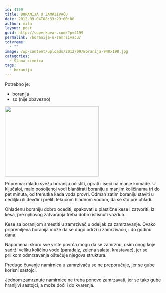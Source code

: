 ```yaml
---
id: 4199
title: BORANIJA U ZAMRZIVAČU
date: 2012-09-04T08:33:29+00:00
author: mila
layout: post
guid: http://superkuvar.com/?p=4199
permalink: /boranija-u-zamrzivacu/
totvreme:
  - ""
image: /wp-content/uploads/2012/09/Boranija-940x198.jpg
categories:
  - Slana zimnica
tags:
  - boranija
---
```

Potrebno je:

  * boranija
  * so (nije obavezno)

<img class="alignnone size-medium wp-image-4200" title="Boranija" src="//superkuvar.com/wp-content/uploads/2012/09/Boranija-300x225.jpg" alt="" width="300" height="225" /> 

Priprema: mladu svežu boraniju očistiti, oprati i iseći na manje komade. U ključaloj, malo posoljenoj vodi blanširati boraniju u manjim količinama tri do pet minuta, od trenutka kada voda provri. Odmah zatim boraniju staviti u cediljku ili đevđir i preliti tekućom hladnom vodom, da se što pre ohladi.

Ohlađenu boraniju dobro ocediti, spakovati u plastične kese i zatvoriti. Iz kesa, pre njihovog zatvaranja treba dobro istisnuti vazduh.

Kese sa boranijom smestiti u zamrzivač u odeljak za zamrzavanje. Ovako pripremljena boranija može da se dugo održi u zamrzivaču, i do godinu dana.

Napomena: skoro sve vrste povrća mogu da se zamrznu, osim onog koje sadrži veliku količinu vode (paradajz, zelena salata, krastavac), jer se prilikom odmrzavanja oštećuje njegova struktura.

Predugo čuvanje namirnica u zamrzivaču se ne preporučuje, jer se gube korisni sastojci.

Jednom zamrznute namirnice ne treba ponovo zamrzavati, jer se tako gube hranljivi sastojci, a može doći i do kvarenja.